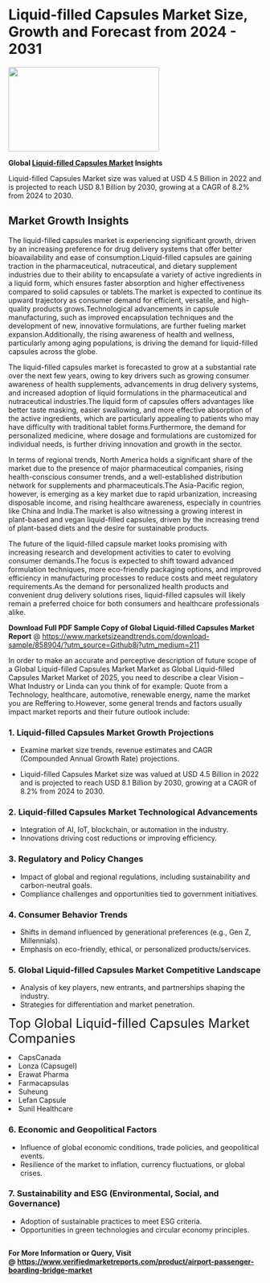 <H1>Liquid-filled Capsules Market Size, Growth and Forecast from 2024 - 2031</H1><img class="aligncenter size-medium wp-image-584254" src="https://thirdeyenews.in/wp-content/uploads/2024/09/Global-Market-Research-300x168.jpeg" alt="" width="300" height="168" /><p><strong>Global&nbsp;<a href="https://www.marketsizeandtrends.com/download-sample/858904/?utm_source=Github8j?utm_medium=211">Liquid-filled Capsules Market</a> Insights</strong></p><p>Liquid-filled Capsules Market size was valued at USD 4.5 Billion in 2022 and is projected to reach USD 8.1 Billion by 2030, growing at a CAGR of 8.2% from 2024 to 2030.</p><p><h2>Market Growth Insights</h2> <p>The liquid-filled capsules market is experiencing significant growth, driven by an increasing preference for drug delivery systems that offer better bioavailability and ease of consumption.Liquid-filled capsules are gaining traction in the pharmaceutical, nutraceutical, and dietary supplement industries due to their ability to encapsulate a variety of active ingredients in a liquid form, which ensures faster absorption and higher effectiveness compared to solid capsules or tablets.The market is expected to continue its upward trajectory as consumer demand for efficient, versatile, and high-quality products grows.Technological advancements in capsule manufacturing, such as improved encapsulation techniques and the development of new, innovative formulations, are further fueling market expansion.Additionally, the rising awareness of health and wellness, particularly among aging populations, is driving the demand for liquid-filled capsules across the globe. </p> <p>The liquid-filled capsules market is forecasted to grow at a substantial rate over the next few years, owing to key drivers such as growing consumer awareness of health supplements, advancements in drug delivery systems, and increased adoption of liquid formulations in the pharmaceutical and nutraceutical industries.The liquid form of capsules offers advantages like better taste masking, easier swallowing, and more effective absorption of the active ingredients, which are particularly appealing to patients who may have difficulty with traditional tablet forms.Furthermore, the demand for personalized medicine, where dosage and formulations are customized for individual needs, is further driving innovation and growth in the sector.</p> <p>In terms of regional trends, North America holds a significant share of the market due to the presence of major pharmaceutical companies, rising health-conscious consumer trends, and a well-established distribution network for supplements and pharmaceuticals.The Asia-Pacific region, however, is emerging as a key market due to rapid urbanization, increasing disposable income, and rising healthcare awareness, especially in countries like China and India.The market is also witnessing a growing interest in plant-based and vegan liquid-filled capsules, driven by the increasing trend of plant-based diets and the desire for sustainable products.</p> <p>The future of the liquid-filled capsule market looks promising with increasing research and development activities to cater to evolving consumer demands.The focus is expected to shift toward advanced formulation techniques, more eco-friendly packaging options, and improved efficiency in manufacturing processes to reduce costs and meet regulatory requirements.As the demand for personalized health products and convenient drug delivery solutions rises, liquid-filled capsules will likely remain a preferred choice for both consumers and healthcare professionals alike.</p> <p></p><p><span class=""><strong>Download Full PDF Sample Copy of Global Liquid-filled Capsules Market Report</strong> @ <a href="https://www.marketsizeandtrends.com/download-sample/858904/?utm_source=Github8j?utm_medium=211" target="_blank">https://www.marketsizeandtrends.com/download-sample/858904/?utm_source=Github8j?utm_medium=211</a></span></p><p>In order to make an accurate and perceptive description of future scope of a Global&nbsp;Liquid-filled Capsules Market Market as Global&nbsp;Liquid-filled Capsules Market Market of 2025, you need to describe a clear Vision &ndash; What Industry or Linda can you think of for example: Quote from a Technology, healthcare, automotive, renewable energy, name the market you are Reffering to.However, some general trends and factors usually impact market reports and their future outlook include:</p><h3>1.&nbsp;<strong>Liquid-filled Capsules Market Growth Projections</strong></h3><ul><li>Examine market size trends, revenue estimates and CAGR (Compounded Annual Growth Rate) projections.</li><li><p>Liquid-filled Capsules Market size was valued at USD 4.5 Billion in 2022 and is projected to reach USD 8.1 Billion by 2030, growing at a CAGR of 8.2% from 2024 to 2030.</p></li></ul><h3>2.&nbsp;<strong>Liquid-filled Capsules Market Technological Advancements</strong></h3><ul><li>Integration of AI, IoT, blockchain, or automation in the industry.</li><li>Innovations driving cost reductions or improving efficiency.</li></ul><h3>3.&nbsp;<strong>Regulatory and Policy Changes</strong></h3><ul><li>Impact of global and regional regulations, including sustainability and carbon-neutral goals.</li><li>Compliance challenges and opportunities tied to government initiatives.</li></ul><h3>4.&nbsp;<strong>Consumer Behavior Trends</strong></h3><ul><li>Shifts in demand influenced by generational preferences (e.g., Gen Z, Millennials).</li><li>Emphasis on eco-friendly, ethical, or personalized products/services.</li></ul><h3>5.&nbsp;<strong>Global Liquid-filled Capsules Market Competitive Landscape</strong></h3><ul><li>Analysis of key players, new entrants, and partnerships shaping the industry.</li><li>Strategies for differentiation and market penetration.</li></ul><p data-pm-slice="1 1 []"><span style="color: inherit; font-family: inherit; font-size: 25px;">Top Global Liquid-filled Capsules Market Companies</span></p><div class="" data-test-id=""><p><li>CapsCanada</li><li> Lonza (Capsugel)</li><li> Erawat Pharma</li><li> Farmacapsulas</li><li> Suheung</li><li> Lefan Capsule</li><li> Sunil Healthcare</li></p></div><h3>6.&nbsp;<strong>Economic and Geopolitical Factors</strong></h3><ul><li>Influence of global economic conditions, trade policies, and geopolitical events.</li><li>Resilience of the market to inflation, currency fluctuations, or global crises.</li></ul><h3>7.&nbsp;<strong>Sustainability and ESG (Environmental, Social, and Governance)</strong></h3><ul><li>Adoption of sustainable practices to meet ESG criteria.</li><li>Opportunities in green technologies and circular economy principles.</li></ul><h2><strong style="font-size: 14px;">For More Information or Query, Visit @&nbsp;</strong><a style="background-color: #ffffff; font-size: 14px;" href="https://www.marketsizeandtrends.com/report/liquid-filled-capsules-market/" target="_blank">https://www.verifiedmarketreports.com/product/airport-passenger-boarding-bridge-market</a></h2>